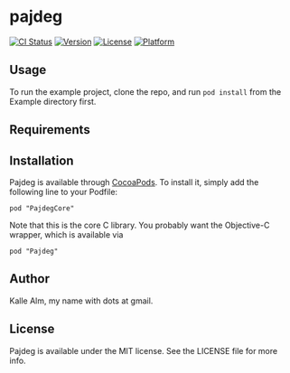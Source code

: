 # pajdeg

[![CI Status](http://img.shields.io/travis/kallewoof/PajdegCore.svg?style=flat)](https://travis-ci.org/kallewoof/PajdegCore)
[![Version](https://img.shields.io/cocoapods/v/PajdegCore.svg?style=flat)](http://cocoadocs.org/docsets/PajdegCore)
[![License](https://img.shields.io/cocoapods/l/PajdegCore.svg?style=flat)](http://cocoadocs.org/docsets/PajdegCore)
[![Platform](https://img.shields.io/cocoapods/p/PajdegCore.svg?style=flat)](http://cocoadocs.org/docsets/PajdegCore)

## Usage

To run the example project, clone the repo, and run `pod install` from the Example directory first.

## Requirements

## Installation

Pajdeg is available through [CocoaPods](http://cocoapods.org). To install
it, simply add the following line to your Podfile:

    pod "PajdegCore"

Note that this is the core C library. You probably want the Objective-C wrapper, which is available via

    pod "Pajdeg"

## Author

Kalle Alm, my name with dots at gmail.

## License

Pajdeg is available under the MIT license. See the LICENSE file for more info.

